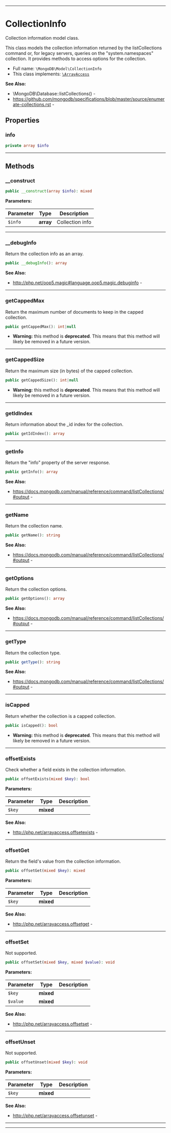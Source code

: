 ***

# CollectionInfo

Collection information model class.

This class models the collection information returned by the listCollections command or, for legacy servers, queries on
the "system.namespaces"
collection. It provides methods to access options for the collection.

* Full name: `\MongoDB\Model\CollectionInfo`
* This class implements:
  [`\ArrayAccess`](../../ArrayAccess.md)

**See Also:**

* \MongoDB\Database::listCollections() -
* https://github.com/mongodb/specifications/blob/master/source/enumerate-collections.rst -

## Properties

### info

```php
private array $info
```

***

## Methods

### __construct

```php
public __construct(array $info): mixed
```

**Parameters:**

| Parameter | Type | Description |
|-----------|------|-------------|
| `$info` | **array** | Collection info |

***

### __debugInfo

Return the collection info as an array.

```php
public __debugInfo(): array
```

**See Also:**

* http://php.net/oop5.magic#language.oop5.magic.debuginfo -

***

### getCappedMax

Return the maximum number of documents to keep in the capped collection.

```php
public getCappedMax(): int|null
```

* **Warning:** this method is **deprecated**. This means that this method will likely be removed in a future version.

***

### getCappedSize

Return the maximum size (in bytes) of the capped collection.

```php
public getCappedSize(): int|null
```

* **Warning:** this method is **deprecated**. This means that this method will likely be removed in a future version.

***

### getIdIndex

Return information about the _id index for the collection.

```php
public getIdIndex(): array
```

***

### getInfo

Return the "info" property of the server response.

```php
public getInfo(): array
```

**See Also:**

* https://docs.mongodb.com/manual/reference/command/listCollections/#output -

***

### getName

Return the collection name.

```php
public getName(): string
```

**See Also:**

* https://docs.mongodb.com/manual/reference/command/listCollections/#output -

***

### getOptions

Return the collection options.

```php
public getOptions(): array
```

**See Also:**

* https://docs.mongodb.com/manual/reference/command/listCollections/#output -

***

### getType

Return the collection type.

```php
public getType(): string
```

**See Also:**

* https://docs.mongodb.com/manual/reference/command/listCollections/#output -

***

### isCapped

Return whether the collection is a capped collection.

```php
public isCapped(): bool
```

* **Warning:** this method is **deprecated**. This means that this method will likely be removed in a future version.

***

### offsetExists

Check whether a field exists in the collection information.

```php
public offsetExists(mixed $key): bool
```

**Parameters:**

| Parameter | Type | Description |
|-----------|------|-------------|
| `$key` | **mixed** |  |

**See Also:**

* http://php.net/arrayaccess.offsetexists -

***

### offsetGet

Return the field's value from the collection information.

```php
public offsetGet(mixed $key): mixed
```

**Parameters:**

| Parameter | Type | Description |
|-----------|------|-------------|
| `$key` | **mixed** |  |

**See Also:**

* http://php.net/arrayaccess.offsetget -

***

### offsetSet

Not supported.

```php
public offsetSet(mixed $key, mixed $value): void
```

**Parameters:**

| Parameter | Type | Description |
|-----------|------|-------------|
| `$key` | **mixed** |  |
| `$value` | **mixed** |  |

**See Also:**

* http://php.net/arrayaccess.offsetset -

***

### offsetUnset

Not supported.

```php
public offsetUnset(mixed $key): void
```

**Parameters:**

| Parameter | Type | Description |
|-----------|------|-------------|
| `$key` | **mixed** |  |

**See Also:**

* http://php.net/arrayaccess.offsetunset -

***


***

